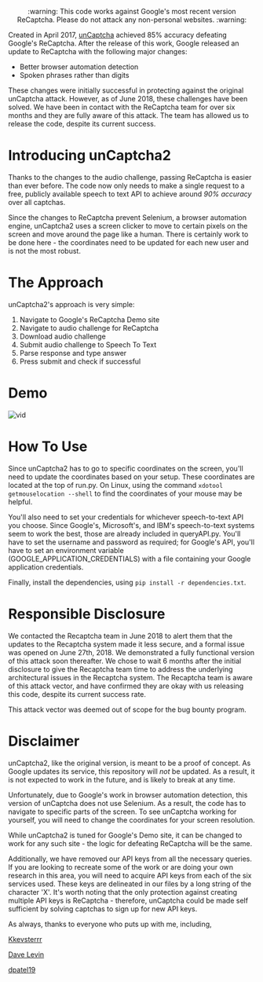 <p align="center"> :warning: This code works against Google's most recent version ReCaptcha. Please do not attack any non-personal websites. :warning:</p>

Created in April 2017, [unCaptcha](https://github.com/ecthros/uncaptcha) achieved 85% accuracy defeating Google's ReCaptcha. After the release of this work, Google released an update to ReCaptcha with the following major changes:
* Better browser automation detection
* Spoken phrases rather than digits

These changes were initially successful in protecting against the original unCaptcha attack. However, as of June 2018, these challenges have been solved. We have been in contact with the ReCaptcha team for over six months and they are fully aware of this attack. The team has allowed us to release the code, despite its current success.

# Introducing unCaptcha2

Thanks to the changes to the audio challenge, passing ReCaptcha is easier than ever before. The code now only needs to make a single request to a free, publicly available speech to text API to achieve around *90% accuracy* over all captchas.

Since the changes to ReCaptcha prevent Selenium, a browser automation engine, unCaptcha2 uses a screen clicker to move to certain pixels on the screen and move around the page like a human. There is certainly work to be done here - the coordinates need to be updated for each new user and is not the most robust.

# The Approach

unCaptcha2's approach is very simple:
1. Navigate to Google's ReCaptcha Demo site
2. Navigate to audio challenge for ReCaptcha
3. Download audio challenge
4. Submit audio challenge to Speech To Text
5. Parse response and type answer
6. Press submit and check if successful

# Demo

![vid](https://user-images.githubusercontent.com/14065974/45004579-df021180-afbb-11e8-8598-177159ed09b4.gif)

# How To Use

Since unCaptcha2 has to go to specific coordinates on the screen, you'll need to update the coordinates based on your setup. These coordinates are located at the top of run.py. On Linux, using the command `xdotool getmouselocation --shell` to find the coordinates of your mouse may be helpful.

You'll also need to set your credentials for whichever speech-to-text API you choose. Since Google's, Microsoft's, and IBM's speech-to-text systems seem to work the best, those are already included in queryAPI.py. You'll have to set the username and password as required; for Google's API, you'll have to set an environment variable (GOOGLE_APPLICATION_CREDENTIALS) with a file containing your Google application credentials.

Finally, install the dependencies, using `pip install -r dependencies.txt`.

# Responsible Disclosure

We contacted the Recaptcha team in June 2018 to alert them that the updates to the Recaptcha system made it less secure, and a formal issue was opened on June 27th, 2018. We demonstrated a fully functional version of this attack soon thereafter. We chose to wait 6 months after the initial disclosure to give the Recaptcha team time to address the underlying architectural issues in the Recaptcha system. The Recaptcha team is aware of this attack vector, and have confirmed they are okay with us releasing this code, despite its current success rate.

This attack vector was deemed out of scope for the bug bounty program.

# Disclaimer

unCaptcha2, like the original version, is meant to be a proof of concept. As Google updates its service, this repository will *not* be updated. As a result, it is not expected to work in the future, and is likely to break at any time.

Unfortunately, due to Google's work in browser automation detection, this version of unCaptcha does not use Selenium. As a result, the code has to navigate to specific parts of the screen. To see unCaptcha working for yourself, you will need to change the coordinates for your screen resolution.

While unCaptcha2 is tuned for Google's Demo site, it can be changed to work for any such site - the logic for defeating ReCaptcha will be the same.

Additionally, we have removed our API keys from all the necessary queries. If you are looking to recreate some of the work or are doing your own research in this area, you will need to acquire API keys from each of the six services used. These keys are delineated in our files by a long string of the character 'X'. It's worth noting that the only protection against creating multiple API keys is ReCaptcha - therefore, unCaptcha could be made self sufficient by solving captchas to sign up for new API keys.

As always, thanks to everyone who puts up with me, including,

[Kkevsterrr](https://github.com/Kkevsterrr)

[Dave Levin](https://cs.umd.edu/~dml)

[dpatel19](https://github.com/dpatel19)


